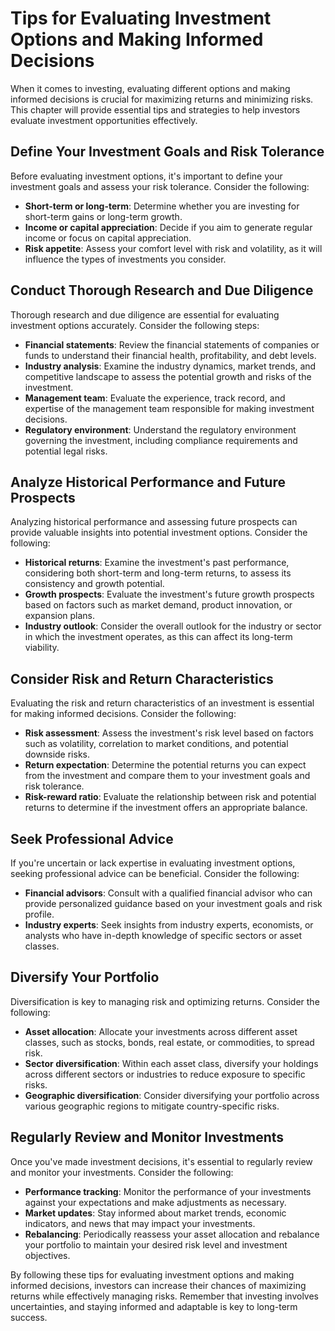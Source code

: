 Tips for Evaluating Investment Options and Making Informed Decisions
=============================================================================

When it comes to investing, evaluating different options and making informed decisions is crucial for maximizing returns and minimizing risks. This chapter will provide essential tips and strategies to help investors evaluate investment opportunities effectively.

Define Your Investment Goals and Risk Tolerance
-----------------------------------------------

Before evaluating investment options, it's important to define your investment goals and assess your risk tolerance. Consider the following:

* **Short-term or long-term**: Determine whether you are investing for short-term gains or long-term growth.
* **Income or capital appreciation**: Decide if you aim to generate regular income or focus on capital appreciation.
* **Risk appetite**: Assess your comfort level with risk and volatility, as it will influence the types of investments you consider.

Conduct Thorough Research and Due Diligence
-------------------------------------------

Thorough research and due diligence are essential for evaluating investment options accurately. Consider the following steps:

* **Financial statements**: Review the financial statements of companies or funds to understand their financial health, profitability, and debt levels.
* **Industry analysis**: Examine the industry dynamics, market trends, and competitive landscape to assess the potential growth and risks of the investment.
* **Management team**: Evaluate the experience, track record, and expertise of the management team responsible for making investment decisions.
* **Regulatory environment**: Understand the regulatory environment governing the investment, including compliance requirements and potential legal risks.

Analyze Historical Performance and Future Prospects
---------------------------------------------------

Analyzing historical performance and assessing future prospects can provide valuable insights into potential investment options. Consider the following:

* **Historical returns**: Examine the investment's past performance, considering both short-term and long-term returns, to assess its consistency and growth potential.
* **Growth prospects**: Evaluate the investment's future growth prospects based on factors such as market demand, product innovation, or expansion plans.
* **Industry outlook**: Consider the overall outlook for the industry or sector in which the investment operates, as this can affect its long-term viability.

Consider Risk and Return Characteristics
----------------------------------------

Evaluating the risk and return characteristics of an investment is essential for making informed decisions. Consider the following:

* **Risk assessment**: Assess the investment's risk level based on factors such as volatility, correlation to market conditions, and potential downside risks.
* **Return expectation**: Determine the potential returns you can expect from the investment and compare them to your investment goals and risk tolerance.
* **Risk-reward ratio**: Evaluate the relationship between risk and potential returns to determine if the investment offers an appropriate balance.

Seek Professional Advice
------------------------

If you're uncertain or lack expertise in evaluating investment options, seeking professional advice can be beneficial. Consider the following:

* **Financial advisors**: Consult with a qualified financial advisor who can provide personalized guidance based on your investment goals and risk profile.
* **Industry experts**: Seek insights from industry experts, economists, or analysts who have in-depth knowledge of specific sectors or asset classes.

Diversify Your Portfolio
------------------------

Diversification is key to managing risk and optimizing returns. Consider the following:

* **Asset allocation**: Allocate your investments across different asset classes, such as stocks, bonds, real estate, or commodities, to spread risk.
* **Sector diversification**: Within each asset class, diversify your holdings across different sectors or industries to reduce exposure to specific risks.
* **Geographic diversification**: Consider diversifying your portfolio across various geographic regions to mitigate country-specific risks.

Regularly Review and Monitor Investments
----------------------------------------

Once you've made investment decisions, it's essential to regularly review and monitor your investments. Consider the following:

* **Performance tracking**: Monitor the performance of your investments against your expectations and make adjustments as necessary.
* **Market updates**: Stay informed about market trends, economic indicators, and news that may impact your investments.
* **Rebalancing**: Periodically reassess your asset allocation and rebalance your portfolio to maintain your desired risk level and investment objectives.

By following these tips for evaluating investment options and making informed decisions, investors can increase their chances of maximizing returns while effectively managing risks. Remember that investing involves uncertainties, and staying informed and adaptable is key to long-term success.
